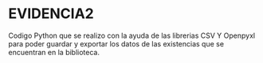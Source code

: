 # EVIDENCIA2
Codigo Python que se realizo con la ayuda de las librerias CSV Y Openpyxl para poder guardar y exportar los datos de las existencias que se encuentran en la biblioteca.
